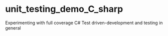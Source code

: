 # unit_testing_demo_C_sharp
Experimenting with full coverage C# Test driven-development and testing in general
